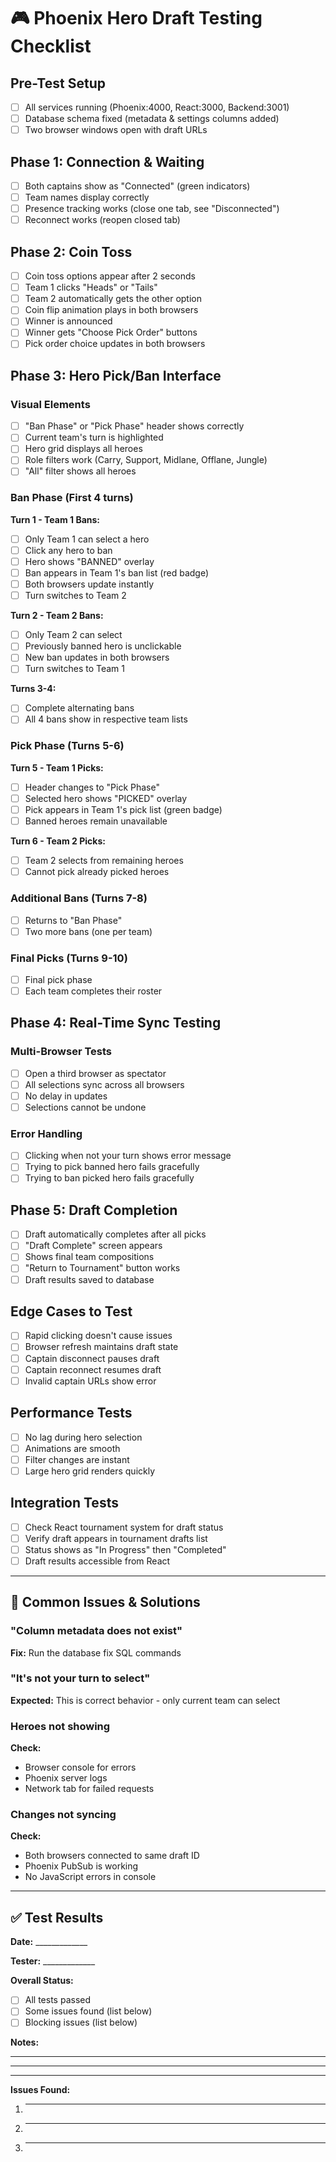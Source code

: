 # 🎮 Phoenix Hero Draft Testing Checklist

## Pre-Test Setup
- [ ] All services running (Phoenix:4000, React:3000, Backend:3001)
- [ ] Database schema fixed (metadata & settings columns added)
- [ ] Two browser windows open with draft URLs

## Phase 1: Connection & Waiting
- [ ] Both captains show as "Connected" (green indicators)
- [ ] Team names display correctly
- [ ] Presence tracking works (close one tab, see "Disconnected")
- [ ] Reconnect works (reopen closed tab)

## Phase 2: Coin Toss
- [ ] Coin toss options appear after 2 seconds
- [ ] Team 1 clicks "Heads" or "Tails"
- [ ] Team 2 automatically gets the other option
- [ ] Coin flip animation plays in both browsers
- [ ] Winner is announced
- [ ] Winner gets "Choose Pick Order" buttons
- [ ] Pick order choice updates in both browsers

## Phase 3: Hero Pick/Ban Interface

### Visual Elements
- [ ] "Ban Phase" or "Pick Phase" header shows correctly
- [ ] Current team's turn is highlighted
- [ ] Hero grid displays all heroes
- [ ] Role filters work (Carry, Support, Midlane, Offlane, Jungle)
- [ ] "All" filter shows all heroes

### Ban Phase (First 4 turns)
**Turn 1 - Team 1 Bans:**
- [ ] Only Team 1 can select a hero
- [ ] Click any hero to ban
- [ ] Hero shows "BANNED" overlay
- [ ] Ban appears in Team 1's ban list (red badge)
- [ ] Both browsers update instantly
- [ ] Turn switches to Team 2

**Turn 2 - Team 2 Bans:**
- [ ] Only Team 2 can select
- [ ] Previously banned hero is unclickable
- [ ] New ban updates in both browsers
- [ ] Turn switches to Team 1

**Turns 3-4:**
- [ ] Complete alternating bans
- [ ] All 4 bans show in respective team lists

### Pick Phase (Turns 5-6)
**Turn 5 - Team 1 Picks:**
- [ ] Header changes to "Pick Phase"
- [ ] Selected hero shows "PICKED" overlay
- [ ] Pick appears in Team 1's pick list (green badge)
- [ ] Banned heroes remain unavailable

**Turn 6 - Team 2 Picks:**
- [ ] Team 2 selects from remaining heroes
- [ ] Cannot pick already picked heroes

### Additional Bans (Turns 7-8)
- [ ] Returns to "Ban Phase"
- [ ] Two more bans (one per team)

### Final Picks (Turns 9-10)
- [ ] Final pick phase
- [ ] Each team completes their roster

## Phase 4: Real-Time Sync Testing

### Multi-Browser Tests
- [ ] Open a third browser as spectator
- [ ] All selections sync across all browsers
- [ ] No delay in updates
- [ ] Selections cannot be undone

### Error Handling
- [ ] Clicking when not your turn shows error message
- [ ] Trying to pick banned hero fails gracefully
- [ ] Trying to ban picked hero fails gracefully

## Phase 5: Draft Completion
- [ ] Draft automatically completes after all picks
- [ ] "Draft Complete" screen appears
- [ ] Shows final team compositions
- [ ] "Return to Tournament" button works
- [ ] Draft results saved to database

## Edge Cases to Test
- [ ] Rapid clicking doesn't cause issues
- [ ] Browser refresh maintains draft state
- [ ] Captain disconnect pauses draft
- [ ] Captain reconnect resumes draft
- [ ] Invalid captain URLs show error

## Performance Tests
- [ ] No lag during hero selection
- [ ] Animations are smooth
- [ ] Filter changes are instant
- [ ] Large hero grid renders quickly

## Integration Tests
- [ ] Check React tournament system for draft status
- [ ] Verify draft appears in tournament drafts list
- [ ] Status shows as "In Progress" then "Completed"
- [ ] Draft results accessible from React

---

## 🐛 Common Issues & Solutions

### "Column metadata does not exist"
**Fix:** Run the database fix SQL commands

### "It's not your turn to select"
**Expected:** This is correct behavior - only current team can select

### Heroes not showing
**Check:** 
- Browser console for errors
- Phoenix server logs
- Network tab for failed requests

### Changes not syncing
**Check:**
- Both browsers connected to same draft ID
- Phoenix PubSub is working
- No JavaScript errors in console

---

## ✅ Test Results

**Date:** _____________

**Tester:** _____________

**Overall Status:** 
- [ ] All tests passed
- [ ] Some issues found (list below)
- [ ] Blocking issues (list below)

**Notes:**
_____________________________________
_____________________________________
_____________________________________

**Issues Found:**
1. _____________________________________
2. _____________________________________
3. _____________________________________